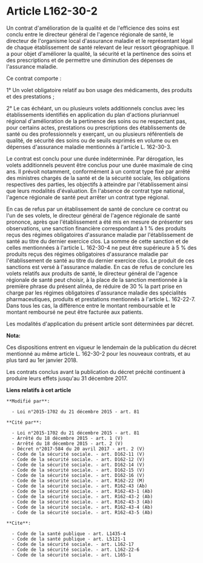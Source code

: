 # Article L162-30-2

Un contrat d'amélioration de la qualité et de l'efficience des soins est conclu entre le directeur général de l'agence
régionale de santé, le directeur de l'organisme local d'assurance maladie et le représentant légal de chaque établissement de
santé relevant de leur ressort géographique. Il a pour objet d'améliorer la qualité, la sécurité et la pertinence des soins
et des prescriptions et de permettre une diminution des dépenses de l'assurance maladie. 

Ce contrat comporte : 

1° Un volet obligatoire relatif au bon usage des médicaments, des produits et des prestations ; 

2° Le cas échéant, un ou plusieurs volets additionnels conclus avec les établissements identifiés en application du plan
d'actions pluriannuel régional d'amélioration de la pertinence des soins ou ne respectant pas, pour certains actes,
prestations ou prescriptions des établissements de santé ou des professionnels y exerçant, un ou plusieurs référentiels de
qualité, de sécurité des soins ou de seuils exprimés en volume ou en dépenses d'assurance maladie mentionnés à l'article L.
162-30-3. 

Le contrat est conclu pour une durée indéterminée. Par dérogation, les volets additionnels peuvent être conclus pour une
durée maximale de cinq ans. Il prévoit notamment, conformément à un contrat type fixé par arrêté des ministres chargés de la
santé et de la sécurité sociale, les obligations respectives des parties, les objectifs à atteindre par l'établissement ainsi
que leurs modalités d'évaluation. En l'absence de contrat type national, l'agence régionale de santé peut arrêter un contrat
type régional. 

En cas de refus par un établissement de santé de conclure ce contrat ou l'un de ses volets, le directeur général de l'agence
régionale de santé prononce, après que l'établissement a été mis en mesure de présenter ses observations, une sanction
financière correspondant à 1 % des produits reçus des régimes obligatoires d'assurance maladie par l'établissement de santé
au titre du dernier exercice clos. La somme de cette sanction et de celles mentionnées à l'article L. 162-30-4 ne peut être
supérieure à 5 % des produits reçus des régimes obligatoires d'assurance maladie par l'établissement de santé au titre du
dernier exercice clos. Le produit de ces sanctions est versé à l'assurance maladie. En cas de refus de conclure les volets
relatifs aux produits de santé, le directeur général de l'agence régionale de santé peut choisir, à la place de la sanction
mentionnée à la première phrase du présent alinéa, de réduire de 30 % la part prise en charge par les régimes obligatoires
d'assurance maladie des spécialités pharmaceutiques, produits et prestations mentionnés à l'article L. 162-22-7. Dans tous
les cas, la différence entre le montant remboursable et le montant remboursé ne peut être facturée aux patients. 

Les modalités d'application du présent article sont déterminées par décret.

**Nota:**

Ces dispositions entrent en vigueur le lendemain de la publication du décret mentionné au même article L. 162-30-2 pour les
nouveaux contrats, et au plus tard au 1er janvier 2018.

Les contrats conclus avant la publication du décret précité continuent à produire leurs effets jusqu'au 31 décembre 2017.

**Liens relatifs à cet article**

	**Modifié par**:

	  - Loi n°2015-1702 du 21 décembre 2015 - art. 81

	**Cité par**:

	  - Loi n°2015-1702 du 21 décembre 2015 - art. 81
	  - Arrêté du 18 décembre 2015 - art. 1 (V)
	  - Arrêté du 18 décembre 2015 - art. 2 (V)
	  - Décret n°2017-584 du 20 avril 2017 - art. 2 (V)
	  - Code de la sécurité sociale. - art. D162-11 (V)
	  - Code de la sécurité sociale. - art. D162-12 (V)
	  - Code de la sécurité sociale. - art. D162-14 (V)
	  - Code de la sécurité sociale. - art. D162-15 (V)
	  - Code de la sécurité sociale. - art. D162-16 (V)
	  - Code de la sécurité sociale. - art. R162-22 (M)
	  - Code de la sécurité sociale. - art. R162-43 (Ab)
	  - Code de la sécurité sociale. - art. R162-43-1 (Ab)
	  - Code de la sécurité sociale. - art. R162-43-2 (Ab)
	  - Code de la sécurité sociale. - art. R162-43-3 (Ab)
	  - Code de la sécurité sociale. - art. R162-43-4 (Ab)
	  - Code de la sécurité sociale. - art. R162-43-5 (Ab)

	**Cite**:

	  - Code de la santé publique - art. L1435-4
	  - Code de la santé publique - art. L5121-1
	  - Code de la sécurité sociale. - art. L162-17
	  - Code de la sécurité sociale. - art. L162-22-6
	  - Code de la sécurité sociale. - art. L165-1
